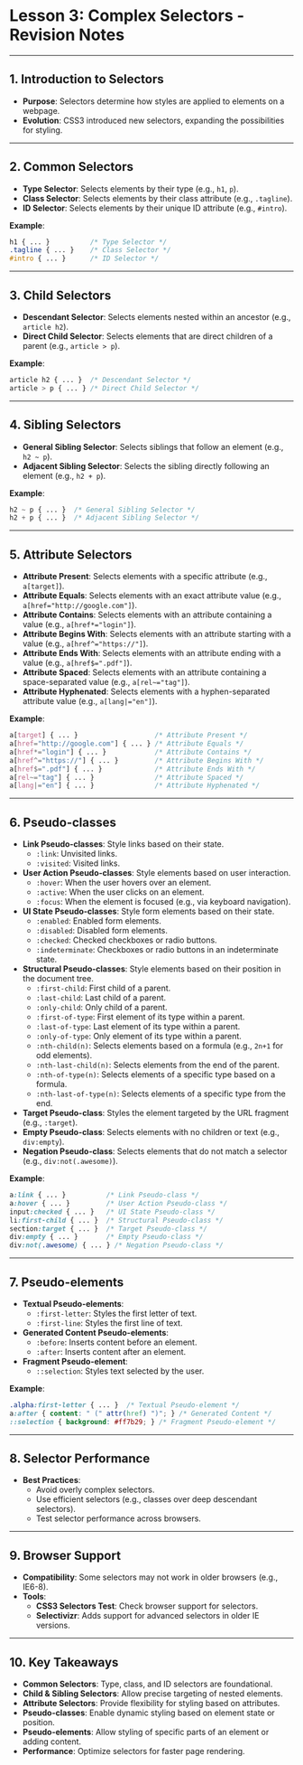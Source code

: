# **Lesson 3: Complex Selectors - Revision Notes**

---

## **1. Introduction to Selectors**

- **Purpose**: Selectors determine how styles are applied to elements on a webpage.
- **Evolution**: CSS3 introduced new selectors, expanding the possibilities for styling.

---

## **2. Common Selectors**

- **Type Selector**: Selects elements by their type (e.g., `h1`, `p`).
- **Class Selector**: Selects elements by their class attribute (e.g., `.tagline`).
- **ID Selector**: Selects elements by their unique ID attribute (e.g., `#intro`).

**Example**:

```css
h1 { ... }          /* Type Selector */
.tagline { ... }    /* Class Selector */
#intro { ... }      /* ID Selector */
```

---

## **3. Child Selectors**

- **Descendant Selector**: Selects elements nested within an ancestor (e.g., `article h2`).
- **Direct Child Selector**: Selects elements that are direct children of a parent (e.g., `article > p`).

**Example**:

```css
article h2 { ... }  /* Descendant Selector */
article > p { ... } /* Direct Child Selector */
```

---

## **4. Sibling Selectors**

- **General Sibling Selector**: Selects siblings that follow an element (e.g., `h2 ~ p`).
- **Adjacent Sibling Selector**: Selects the sibling directly following an element (e.g., `h2 + p`).

**Example**:

```css
h2 ~ p { ... }  /* General Sibling Selector */
h2 + p { ... }  /* Adjacent Sibling Selector */
```

---

## **5. Attribute Selectors**

- **Attribute Present**: Selects elements with a specific attribute (e.g., `a[target]`).
- **Attribute Equals**: Selects elements with an exact attribute value (e.g., `a[href="http://google.com"]`).
- **Attribute Contains**: Selects elements with an attribute containing a value (e.g., `a[href*="login"]`).
- **Attribute Begins With**: Selects elements with an attribute starting with a value (e.g., `a[href^="https://"]`).
- **Attribute Ends With**: Selects elements with an attribute ending with a value (e.g., `a[href$=".pdf"]`).
- **Attribute Spaced**: Selects elements with an attribute containing a space-separated value (e.g., `a[rel~="tag"]`).
- **Attribute Hyphenated**: Selects elements with a hyphen-separated attribute value (e.g., `a[lang|="en"]`).

**Example**:

```css
a[target] { ... }                   /* Attribute Present */
a[href="http://google.com"] { ... } /* Attribute Equals */
a[href*="login"] { ... }            /* Attribute Contains */
a[href^="https://"] { ... }         /* Attribute Begins With */
a[href$=".pdf"] { ... }             /* Attribute Ends With */
a[rel~="tag"] { ... }               /* Attribute Spaced */
a[lang|="en"] { ... }               /* Attribute Hyphenated */
```

---

## **6. Pseudo-classes**

- **Link Pseudo-classes**: Style links based on their state.
  - `:link`: Unvisited links.
  - `:visited`: Visited links.
- **User Action Pseudo-classes**: Style elements based on user interaction.
  - `:hover`: When the user hovers over an element.
  - `:active`: When the user clicks on an element.
  - `:focus`: When the element is focused (e.g., via keyboard navigation).
- **UI State Pseudo-classes**: Style form elements based on their state.
  - `:enabled`: Enabled form elements.
  - `:disabled`: Disabled form elements.
  - `:checked`: Checked checkboxes or radio buttons.
  - `:indeterminate`: Checkboxes or radio buttons in an indeterminate state.
- **Structural Pseudo-classes**: Style elements based on their position in the document tree.
  - `:first-child`: First child of a parent.
  - `:last-child`: Last child of a parent.
  - `:only-child`: Only child of a parent.
  - `:first-of-type`: First element of its type within a parent.
  - `:last-of-type`: Last element of its type within a parent.
  - `:only-of-type`: Only element of its type within a parent.
  - `:nth-child(n)`: Selects elements based on a formula (e.g., `2n+1` for odd elements).
  - `:nth-last-child(n)`: Selects elements from the end of the parent.
  - `:nth-of-type(n)`: Selects elements of a specific type based on a formula.
  - `:nth-last-of-type(n)`: Selects elements of a specific type from the end.
- **Target Pseudo-class**: Styles the element targeted by the URL fragment (e.g., `:target`).
- **Empty Pseudo-class**: Selects elements with no children or text (e.g., `div:empty`).
- **Negation Pseudo-class**: Selects elements that do not match a selector (e.g., `div:not(.awesome)`).

**Example**:

```css
a:link { ... }          /* Link Pseudo-class */
a:hover { ... }         /* User Action Pseudo-class */
input:checked { ... }   /* UI State Pseudo-class */
li:first-child { ... }  /* Structural Pseudo-class */
section:target { ... }  /* Target Pseudo-class */
div:empty { ... }       /* Empty Pseudo-class */
div:not(.awesome) { ... } /* Negation Pseudo-class */
```

---

## **7. Pseudo-elements**

- **Textual Pseudo-elements**:
  - `:first-letter`: Styles the first letter of text.
  - `:first-line`: Styles the first line of text.
- **Generated Content Pseudo-elements**:
  - `:before`: Inserts content before an element.
  - `:after`: Inserts content after an element.
- **Fragment Pseudo-element**:
  - `::selection`: Styles text selected by the user.

**Example**:

```css
.alpha:first-letter { ... }  /* Textual Pseudo-element */
a:after { content: " (" attr(href) ")"; } /* Generated Content */
::selection { background: #ff7b29; } /* Fragment Pseudo-element */
```

---

## **8. Selector Performance**

- **Best Practices**:
  - Avoid overly complex selectors.
  - Use efficient selectors (e.g., classes over deep descendant selectors).
  - Test selector performance across browsers.

---

## **9. Browser Support**

- **Compatibility**: Some selectors may not work in older browsers (e.g., IE6-8).
- **Tools**:
  - **CSS3 Selectors Test**: Check browser support for selectors.
  - **Selectivizr**: Adds support for advanced selectors in older IE versions.

---

## **10. Key Takeaways**

- **Common Selectors**: Type, class, and ID selectors are foundational.
- **Child & Sibling Selectors**: Allow precise targeting of nested elements.
- **Attribute Selectors**: Provide flexibility for styling based on attributes.
- **Pseudo-classes**: Enable dynamic styling based on element state or position.
- **Pseudo-elements**: Allow styling of specific parts of an element or adding content.
- **Performance**: Optimize selectors for faster page rendering.
